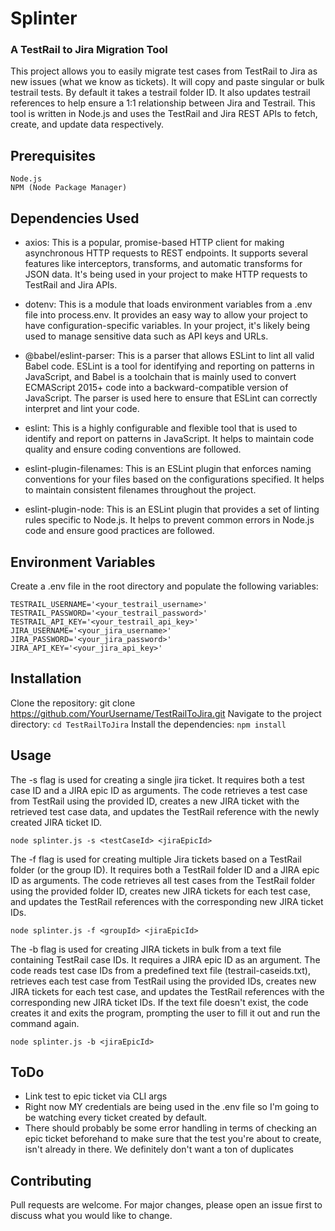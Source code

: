 # Splinter
### A TestRail to Jira Migration Tool

This project allows you to easily migrate test cases from TestRail to Jira as new issues (what we know as tickets). It will copy and paste singular or bulk testrail tests. By default it takes a testrail folder ID. It also updates testrail references to help ensure a 1:1 relationship between Jira and Testrail. This tool is written in Node.js and uses the TestRail and Jira REST APIs to fetch, create, and update data respectively.

## Prerequisites

    Node.js
    NPM (Node Package Manager)

## Dependencies Used
- axios: This is a popular, promise-based HTTP client for making asynchronous HTTP requests to REST endpoints. It supports several features like interceptors, transforms, and automatic transforms for JSON data. It's being used in your project to make HTTP requests to TestRail and Jira APIs.

- dotenv: This is a module that loads environment variables from a .env file into process.env. It provides an easy way to allow your project to have configuration-specific variables. In your project, it's likely being used to manage sensitive data such as API keys and URLs.

- @babel/eslint-parser: This is a parser that allows ESLint to lint all valid Babel code. ESLint is a tool for identifying and reporting on patterns in JavaScript, and Babel is a toolchain that is mainly used to convert ECMAScript 2015+ code into a backward-compatible version of JavaScript. The parser is used here to ensure that ESLint can correctly interpret and lint your code.

- eslint: This is a highly configurable and flexible tool that is used to identify and report on patterns in JavaScript. It helps to maintain code quality and ensure coding conventions are followed.

- eslint-plugin-filenames: This is an ESLint plugin that enforces naming conventions for your files based on the configurations specified. It helps to maintain consistent filenames throughout the project.

- eslint-plugin-node: This is an ESLint plugin that provides a set of linting rules specific to Node.js. It helps to prevent common errors in Node.js code and ensure good practices are followed.

## Environment Variables

Create a .env file in the root directory and populate the following variables:

```
TESTRAIL_USERNAME='<your_testrail_username>'
TESTRAIL_PASSWORD='<your_testrail_password>'
TESTRAIL_API_KEY='<your_testrail_api_key>'
JIRA_USERNAME='<your_jira_username>'
JIRA_PASSWORD='<your_jira_password>'
JIRA_API_KEY='<your_jira_api_key>'
```

## Installation

Clone the repository: git clone https://github.com/YourUsername/TestRailToJira.git
Navigate to the project directory: ```cd TestRailToJira```
Install the dependencies: ```npm install```

## Usage 
The -s flag is used for creating a single jira ticket. It requires both a test case ID and a JIRA epic ID as arguments. The code retrieves a test case from TestRail using the provided ID, creates a new JIRA ticket with the retrieved test case data, and updates the TestRail reference with the newly created JIRA ticket ID.

```node splinter.js -s <testCaseId> <jiraEpicId>```

The -f flag is used for creating multiple Jira tickets based on a TestRail folder (or the group ID). It requires both a TestRail folder ID and a JIRA epic ID as arguments. The code retrieves all test cases from the TestRail folder using the provided folder ID, creates new JIRA tickets for each test case, and updates the TestRail references with the corresponding new JIRA ticket IDs.

```node splinter.js -f <groupId> <jiraEpicId>```

The -b flag is used for creating JIRA tickets in bulk from a text file containing TestRail case IDs. It requires a JIRA epic ID as an argument. The code reads test case IDs from a predefined text file (testrail-caseids.txt), retrieves each test case from TestRail using the provided IDs, creates new JIRA tickets for each test case, and updates the TestRail references with the corresponding new JIRA ticket IDs. If the text file doesn't exist, the code creates it and exits the program, prompting the user to fill it out and run the command again.

```node splinter.js -b <jiraEpicId>```

## ToDo
- Link test to epic ticket via CLI args
- Right now MY credentials are being used in the .env file so I'm going to be watching every ticket created by default.
- There should probably be some error handling in terms of checking an epic ticket beforehand to make sure that the test you're about to create, isn't already in there. We definitely don't want a ton of duplicates 

## Contributing

Pull requests are welcome. For major changes, please open an issue first to discuss what you would like to change.